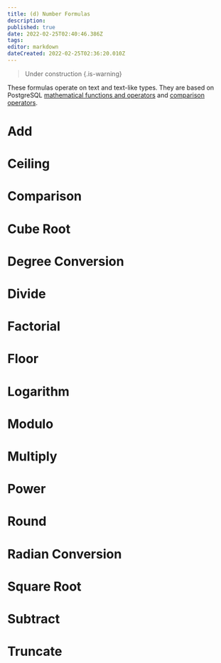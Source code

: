 ```yaml
---
title: (d) Number Formulas
description: 
published: true
date: 2022-02-25T02:40:46.386Z
tags: 
editor: markdown
dateCreated: 2022-02-25T02:36:20.010Z
---
```


> Under construction
{.is-warning}

These formulas operate on text and text-like types. They are based on PostgreSQL [mathematical functions and operators](https://www.postgresql.org/docs/9.1/functions-math.html) and [comparison operators](https://www.postgresql.org/docs/9.1/functions-comparison.html).

# Add

# Ceiling

# Comparison

# Cube Root

# Degree Conversion

# Divide

# Factorial

# Floor

# Logarithm

# Modulo

# Multiply

# Power

# Round

# Radian Conversion

# Square Root

# Subtract

# Truncate

